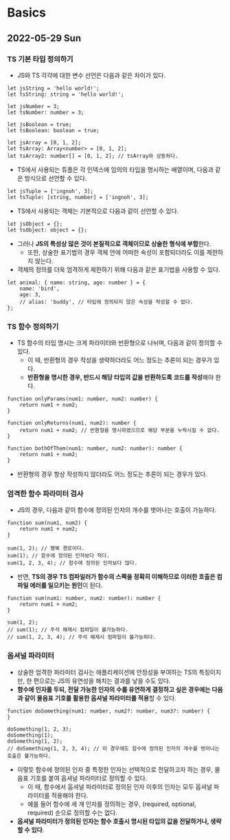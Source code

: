 # Basics
## 2022-05-29 Sun

### TS 기본 타입 정의하기
* JS와 TS 각각에 대한 변수 선언은 다음과 같은 차이가 있다.
```
let jsString = 'hello world!';
let tsString: string = 'hello world!';

let jsNumber = 3;
let tsNumber: number = 3;

let jsBoolean = true;
let tsBoolean: boolean = true;

let jsArray = [0, 1, 2];
let tsArray: Array<number> = [0, 1, 2];
let tsArray2: number[] = [0, 1, 2]; // tsArray와 상동하다.
```
* TS에서 사용되는 튜플은 각 인덱스에 임의의 타입을 명시하는 배열이며, 다음과 같은 방식으로 선언할 수 있다.
```
let jsTuple = ['ingnoh', 3];
let tsTuple: [string, number] = ['ingnoh', 3];
```
* TS에서 사용되는 객체는 기본적으로 다음과 같이 선언할 수 있다.
```
let jsObject = {};
let tsObject: object = {};
```
* 그러나 **JS의 특성상 많은 것이 본질적으로 객체이므로 상술한 형식에 부합**한다.
    * 또한, 상술한 표기법의 경우 객체 안에 어떠한 속성이 포함되더라도 이를 제한하지 않는다.
* 객체의 정의를 더욱 엄격하게 제한하기 위해 다음과 같은 표기법을 사용할 수 있다.
```
let animal: { name: string, age: number } = {
    name: 'bird',
    age: 3,
    // alias: 'buddy', // 타입에 정의되지 않은 속성을 작성할 수 없다.
};
```

### TS 함수 정의하기
* TS 함수의 타입 명시는 크게 파라미터와 반환형으로 나뉘며, 다음과 같이 정의할 수 있다.
    * 이 때, 반환형의 경우 작성을 생략하더라도 어느 정도는 추론이 되는 경우가 있다.
    * **반환형을 명시한 경우, 반드시 해당 타입의 값을 반환하도록 코드를 작성**해야 한다.
```
function onlyParams(num1: number, num2: number) {
    return num1 + num2;
}

function onlyReturns(num1, num2): number {
    return num1 + num2; // 반환형을 명시하였으므로 해당 부분을 누락시킬 수 없다.
}

function bothOfThem(num1: number, num2: number): number {
    return num1 + num2;
}
```
* 반환형의 경우 항상 작성하지 않더라도 어느 정도는 추론이 되는 경우가 있다.

### 엄격한 함수 파라미터 검사
* JS의 경우, 다음과 같이 함수에 정의된 인자의 개수를 벗어나는 호출이 가능하다.
```
function sum(num1, num2) {
    return num1 + num2;
}

sum(1, 2); // 행복 경로이다.
sum(1); // 함수에 정의된 인자보다 적다.
sum(1, 2, 3, 4); // 함수에 정의된 인자보다 많다.
```
* 반면, **TS의 경우 TS 컴파일러가 함수의 스펙을 정확히 이해하므로 이러한 호출은 컴파일 에러를 일으키는 원인**이 된다.
```
function sum(num1: number, num2: number): number {
    return num1 + num2;
}

sum(1, 2);
// sum(1); // 주석 해제시 컴파일이 불가능하다.
// sum(1, 2, 3, 4); // 주석 해제시 컴파일이 불가능하다.
```

### 옵셔널 파라미터
* 상술한 엄격한 파라미터 검사는 애플리케이션에 안정성을 부여하는 TS의 특징이지만, 한 편으로는 JS의 유연성을 해치는 결과를 낳을 수도 있다.
* **함수에 인자를 두되, 전달 가능한 인자의 수를 유연하게 결정하고 싶은 경우에는 다음과 같이 물음표 기호를 활용한 옵셔널 파라미터를 적용**할 수 있다.
```
function doSomething(num1: number, num2?: number, num3?: number) {
}

doSomething(1, 2, 3);
doSomething(1);
doSomething(1, 2);
// doSomething(1, 2, 3, 4); // 이 경우에도 함수에 정의된 인자의 개수를 벗어나는 호출은 불가능하다.
```
* 이렇듯 함수에 정의된 인자 중 특정한 인자는 선택적으로 전달하고자 하는 경우, 물음표 기호를 붙여 옵셔널 파라미터로 정의할 수 있다.
    * 이 때, 함수에서 옵셔널 파라미터로 정의된 인자 이후의 인자는 모두 옵셔널 파라미터를 적용해야 한다.
    * 예를 들어 함수에 세 개 인자를 정의하는 경우, (required, optional, required) 순으로 정의할 수는 없다.
* **옵셔널 파라미터가 정의된 인자는 함수 호출시 명시된 타입의 값을 전달하거나, 생략할 수 있다**.
